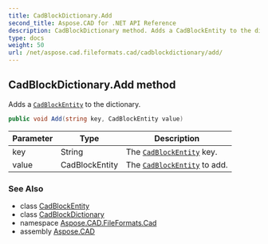 ```yaml
---
title: CadBlockDictionary.Add
second_title: Aspose.CAD for .NET API Reference
description: CadBlockDictionary method. Adds a CadBlockEntity to the dictionary
type: docs
weight: 50
url: /net/aspose.cad.fileformats.cad/cadblockdictionary/add/
---
```

## CadBlockDictionary.Add method

Adds a [`CadBlockEntity`](../../../aspose.cad.fileformats.cad.cadobjects/cadblockentity/) to the dictionary.

```csharp
public void Add(string key, CadBlockEntity value)
```

| Parameter | Type | Description |
| --- | --- | --- |
| key | String | The [`CadBlockEntity`](../../../aspose.cad.fileformats.cad.cadobjects/cadblockentity/) key. |
| value | CadBlockEntity | The [`CadBlockEntity`](../../../aspose.cad.fileformats.cad.cadobjects/cadblockentity/) to add. |

### See Also

* class [CadBlockEntity](../../../aspose.cad.fileformats.cad.cadobjects/cadblockentity/)
* class [CadBlockDictionary](../)
* namespace [Aspose.CAD.FileFormats.Cad](../../cadblockdictionary/)
* assembly [Aspose.CAD](../../../)


